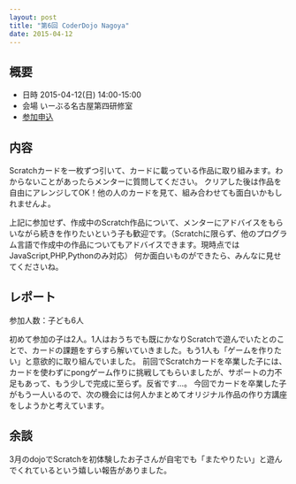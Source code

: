 ```yaml
---
layout: post
title: "第6回 CoderDojo Nagoya"
date: 2015-04-12
---
```


## 概要

* 日時 2015-04-12(日) 14:00-15:00
* 会場 いーぶる名古屋第四研修室
* [参加申込](https://coderdojo-nagoya.doorkeeper.jp/events/22367)

## 内容

Scratchカードを一枚ずつ引いて、カードに載っている作品に取り組みます。わからないことがあったらメンターに質問してください。
クリアした後は作品を自由にアレンジしてOK！他の人のカードを見て、組み合わせても面白いかもしれませんよ。

上記に参加せず、作成中のScratch作品について、メンターにアドバイスをもらいながら続きを作りたいという子も歓迎です。（Scratchに限らず、他のプログラム言語で作成中の作品についてもアドバイスできます。現時点ではJavaScript,PHP,Pythonのみ対応）
何か面白いものができたら、みんなに見せてくださいね。

## レポート

参加人数：子ども6人

初めて参加の子は2人。1人はおうちでも既にかなりScratchで遊んでいたとのことで、カードの課題をすらすら解いていきました。もう1人も「ゲームを作りたい」と意欲的に取り組んでいました。
前回でScratchカードを卒業した子には、カードを使わずにpongゲーム作りに挑戦してもらいましたが、サポートの力不足もあって、もう少しで完成に至らず。反省です…。
今回でカードを卒業した子がもう一人いるので、次の機会には何人かまとめてオリジナル作品の作り方講座をしようかと考えています。

## 余談

3月のdojoでScratchを初体験したお子さんが自宅でも「またやりたい」と遊んでくれているという嬉しい報告がありました。
